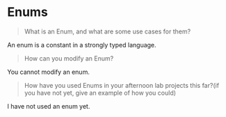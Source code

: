 # Enums

> What is an Enum, and what are some use cases for them?

An enum is a constant in a strongly typed language.

> How can you modify an Enum?

You cannot modify an enum.

> How have you used Enums in your afternoon lab projects this far?(if you have not yet, give an example of how you could)

I have not used an enum yet.